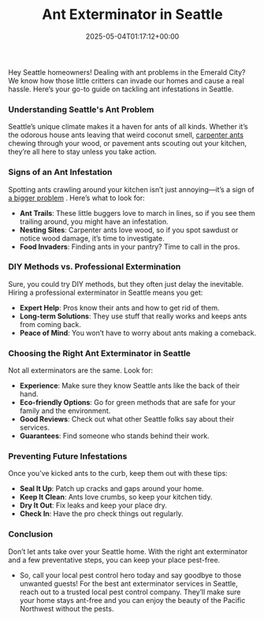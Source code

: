﻿---
layout: post
title: Ant Exterminator in Seattle
date: '2025-05-04T01:17:12+00:00'
categories:
- Ants
- Guide
- Seattle
tags: []
slug: /ant-exterminator-in-seattle/
lastmod: 2025-05-07T12:21:23+03:00
---

Hey Seattle homeowners! Dealing with ant problems in the Emerald City? We know how those little critters can invade our homes and cause a real hassle. Here’s your go-to guide on tackling ant infestations in Seattle.
### Understanding Seattle's Ant Problem
Seattle’s unique climate makes it a haven for ants of all kinds. Whether it’s the odorous house ants leaving that weird coconut smell,
[carpenter ants](https://pestpolicy.com/what-attracts-carpenter-ants-in-a-home/)
chewing through your wood, or pavement ants scouting out your kitchen, they’re all here to stay unless you take action.
### Signs of an Ant Infestation
Spotting ants crawling around your kitchen isn’t just annoying—it’s a sign of
[a bigger problem](https://pestpolicy.com/carpenter-ants-vs-fire-ants/)
. Here’s what to look for:
- **Ant Trails**: These little buggers love to march in lines, so if you see them trailing around, you might have an infestation.
- **Nesting Sites**: Carpenter ants love wood, so if you spot sawdust or notice wood damage, it’s time to investigate.
- **Food Invaders**: Finding ants in your pantry? Time to call in the pros.
### DIY Methods vs. Professional Extermination
Sure, you could try DIY methods, but they often just delay the inevitable. Hiring a professional exterminator in Seattle means you get:
- **Expert Help**: Pros know their ants and how to get rid of them.
- **Long-term Solutions**: They use stuff that really works and keeps ants from coming back.
- **Peace of Mind**: You won’t have to worry about ants making a comeback.
### Choosing the Right Ant Exterminator in Seattle
Not all exterminators are the same. Look for:
- **Experience**: Make sure they know Seattle ants like the back of their hand.
- **Eco-friendly Options**: Go for green methods that are safe for your family and the environment.
- **Good Reviews**: Check out what other Seattle folks say about their services.
- **Guarantees**: Find someone who stands behind their work.
### Preventing Future Infestations
Once you’ve kicked ants to the curb, keep them out with these tips:
- **Seal It Up**: Patch up cracks and gaps around your home.
- **Keep It Clean**: Ants love crumbs, so keep your kitchen tidy.
- **Dry It Out**: Fix leaks and keep your place dry.
- **Check In**: Have the pro check things out regularly.
### Conclusion
Don’t let ants take over your Seattle home. With the right ant exterminator and a few preventative steps, you can keep your place pest-free.
- So, call your local pest control hero today and say goodbye to those unwanted guests! For the best ant exterminator services in Seattle, reach out to a trusted local pest control company.
They’ll make sure your home stays ant-free and you can enjoy the beauty of the Pacific Northwest without the pests.